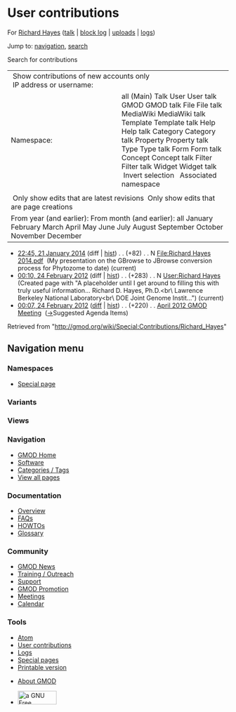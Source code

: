 <div id="mw-page-base" class="noprint">

</div>

<div id="mw-head-base" class="noprint">

</div>

<div id="content" class="mw-body" role="main">

<span id="top"></span>

<div id="mw-js-message" style="display:none;">

</div>



# <span dir="auto">User contributions</span>

<div id="bodyContent">

<div id="contentSub">

For [Richard Hayes](/wiki/User:Richard_Hayes "User:Richard Hayes") (<a
href="/mediawiki/index.php?title=User_talk:Richard_Hayes&amp;action=edit&amp;redlink=1"
class="new"
title="User talk:Richard Hayes (page does not exist)">talk</a> \| [block
log](/mediawiki/index.php?title=Special:Log/block&page=User%3ARichard+Hayes "Special:Log/block")
\|
[uploads](/wiki/Special:ListFiles/Richard_Hayes "Special:ListFiles/Richard Hayes")
\| [logs](/wiki/Special:Log/Richard_Hayes "Special:Log/Richard Hayes"))

</div>

<div id="jump-to-nav" class="mw-jump">

Jump to: [navigation](#mw-navigation), [search](#p-search)

</div>

<div id="mw-content-text">

Search for contributions

<table class="mw-contributions-table">
<colgroup>
<col style="width: 50%" />
<col style="width: 50%" />
</colgroup>
<tbody>
<tr class="odd">
<td colspan="2"> Show contributions of new accounts only<br />
 IP address or username:</td>
</tr>
<tr class="even">
<td class="mw-label">Namespace:</td>
<td>all (Main) Talk User User talk GMOD GMOD talk File File talk
MediaWiki MediaWiki talk Template Template talk Help Help talk Category
Category talk Property Property talk Type Type talk Form Form talk
Concept Concept talk Filter Filter talk Widget Widget talk  
 Invert selection 
 Associated namespace </td>
</tr>
<tr class="odd">
<td colspan="2"></td>
</tr>
<tr class="even">
<td colspan="2"> Only show edits that are latest revisions
 Only show edits that are page creations</td>
</tr>
<tr class="odd">
<td colspan="2">From year (and earlier): From month (and earlier): all
January February March April May June July August September October
November December</td>
</tr>
</tbody>
</table>

- <a
  href="/mediawiki/index.php?title=File:Richard_Hayes_2014.pdf&amp;oldid=25173"
  class="mw-changeslist-date" title="File:Richard Hayes 2014.pdf">22:45,
  21 January 2014</a> (diff \|
  [hist](/mediawiki/index.php?title=File:Richard_Hayes_2014.pdf&action=history "File:Richard Hayes 2014.pdf"))
  <span class="mw-changeslist-separator">. .</span>
  <span class="mw-plusminus-pos" dir="ltr"
  title="82 bytes after change">(+82)</span>‎
  <span class="mw-changeslist-separator">. .</span> N
  <a href="/wiki/File:Richard_Hayes_2014.pdf"
  class="mw-contributions-title"
  title="File:Richard Hayes 2014.pdf">File:Richard Hayes 2014.pdf</a> ‎
  <span class="comment">(My presentation on the GBrowse to JBrowse
  conversion process for Phytozome to date)</span>
  <span class="mw-uctop">(current)</span>
- <a href="/mediawiki/index.php?title=User:Richard_Hayes&amp;oldid=19790"
  class="mw-changeslist-date" title="User:Richard Hayes">00:10, 24
  February 2012</a> (diff \|
  [hist](/mediawiki/index.php?title=User:Richard_Hayes&action=history "User:Richard Hayes"))
  <span class="mw-changeslist-separator">. .</span>
  <span class="mw-plusminus-pos" dir="ltr"
  title="283 bytes after change">(+283)</span>‎
  <span class="mw-changeslist-separator">. .</span> N
  <a href="/wiki/User:Richard_Hayes" class="mw-contributions-title"
  title="User:Richard Hayes">User:Richard Hayes</a> ‎
  <span class="comment">(Created page with "A placeholder until I get
  around to filling this with truly useful information... Richard D.
  Hayes, Ph.D.\<br\\ Lawrence Berkeley National Laboratory\<br\\ DOE
  Joint Genome Instit…")</span> <span class="mw-uctop">(current)</span>
- <a
  href="/mediawiki/index.php?title=April_2012_GMOD_Meeting&amp;oldid=19789"
  class="mw-changeslist-date" title="April 2012 GMOD Meeting">00:07, 24
  February 2012</a>
  ([diff](/mediawiki/index.php?title=April_2012_GMOD_Meeting&diff=prev&oldid=19789 "April 2012 GMOD Meeting")
  \|
  [hist](/mediawiki/index.php?title=April_2012_GMOD_Meeting&action=history "April 2012 GMOD Meeting"))
  <span class="mw-changeslist-separator">. .</span>
  <span class="mw-plusminus-pos" dir="ltr"
  title="5,746 bytes after change">(+220)</span>‎
  <span class="mw-changeslist-separator">. .</span>
  <a href="/wiki/April_2012_GMOD_Meeting" class="mw-contributions-title"
  title="April 2012 GMOD Meeting">April 2012 GMOD Meeting</a> ‎
  <span class="comment">([→](/wiki/April_2012_GMOD_Meeting#Suggested_Agenda_Items "April 2012 GMOD Meeting")‎<span dir="auto"><span class="autocomment">Suggested
  Agenda Items</span></span>)</span>

</div>

<div class="printfooter">

Retrieved from
"<http://gmod.org/wiki/Special:Contributions/Richard_Hayes>"

</div>

<div id="catlinks" class="catlinks catlinks-allhidden">

</div>

<div class="visualClear">

</div>

</div>

</div>

<div id="mw-navigation">

## Navigation menu

<div id="mw-head">



<div id="left-navigation">

<div id="p-namespaces" class="vectorTabs" role="navigation"
aria-labelledby="p-namespaces-label">

### Namespaces

- <span id="ca-nstab-special">[Special
  page](/wiki/Special:Contributions/Richard_Hayes "This is a special page, you cannot edit the page itself")</span>

</div>

<div id="p-variants" class="vectorMenu emptyPortlet" role="navigation"
aria-labelledby="p-variants-label">

### 

### Variants[](#)

<div class="menu">

</div>

</div>

</div>

<div id="right-navigation">

<div id="p-views" class="vectorTabs emptyPortlet" role="navigation"
aria-labelledby="p-views-label">

### Views

</div>



</div>



</div>

</div>

</div>

<div id="mw-panel">

<div id="p-logo" role="banner">

<a href="/wiki/Main_Page"
style="background-image: url(http://gmod.org/images/GMOD-cogs.png);"
title="Visit the main page"></a>

</div>

<div id="p-Navigation" class="portal" role="navigation"
aria-labelledby="p-Navigation-label">

### Navigation

<div class="body">

- <span id="n-GMOD-Home">[GMOD Home](/wiki/Main_Page)</span>
- <span id="n-Software">[Software](/wiki/GMOD_Components)</span>
- <span id="n-Categories-.2F-Tags">[Categories /
  Tags](/wiki/Categories)</span>
- <span id="n-View-all-pages">[View all
  pages](/wiki/Special:AllPages)</span>

</div>

</div>

<div id="p-Documentation" class="portal" role="navigation"
aria-labelledby="p-Documentation-label">

### Documentation

<div class="body">

- <span id="n-Overview">[Overview](/wiki/Overview)</span>
- <span id="n-FAQs">[FAQs](/wiki/Category:FAQ)</span>
- <span id="n-HOWTOs">[HOWTOs](/wiki/Category:HOWTO)</span>
- <span id="n-Glossary">[Glossary](/wiki/Glossary)</span>

</div>

</div>

<div id="p-Community" class="portal" role="navigation"
aria-labelledby="p-Community-label">

### Community

<div class="body">

- <span id="n-GMOD-News">[GMOD News](/wiki/GMOD_News)</span>
- <span id="n-Training-.2F-Outreach">[Training /
  Outreach](/wiki/Training_and_Outreach)</span>
- <span id="n-Support">[Support](/wiki/Support)</span>
- <span id="n-GMOD-Promotion">[GMOD
  Promotion](/wiki/GMOD_Promotion)</span>
- <span id="n-Meetings">[Meetings](/wiki/Meetings)</span>
- <span id="n-Calendar">[Calendar](/wiki/Calendar)</span>

</div>

</div>

<div id="p-tb" class="portal" role="navigation"
aria-labelledby="p-tb-label">

### Tools

<div class="body">

- <span id="feedlinks"><a
  href="http://gmod.org/mediawiki/index.php?title=Special:Contributions/Richard_Hayes&amp;feed=atom"
  id="feed-atom" class="feedlink" rel="alternate"
  type="application/atom+xml" title="Atom feed for this page">Atom</a></span>
- <span id="t-contributions">[User
  contributions](/wiki/Special:Contributions/Richard_Hayes "A list of contributions of this user")</span>
- <span id="t-log">[Logs](/wiki/Special:Log/Richard_Hayes)</span>
- <span id="t-specialpages"><a href="/wiki/Special:SpecialPages" accesskey="q"
  title="A list of all special pages [q]">Special pages</a></span>
- <span id="t-print"><a
  href="/mediawiki/index.php?title=Special:Contributions/Richard_Hayes&amp;printable=yes"
  rel="alternate" accesskey="p"
  title="Printable version of this page [p]">Printable version</a></span>

</div>

</div>

</div>

</div>

<div id="footer" role="contentinfo">

- <span id="footer-places-about">[About
  GMOD](/wiki/GMOD:About "GMOD:About")</span>

<!-- -->

- <span id="footer-copyrightico">[<img src="http://www.gnu.org/graphics/gfdl-logo-small.png" width="88"
  height="31" alt="a GNU Free Documentation License" />](http://www.gnu.org/licenses/fdl-1.3.html)</span>


<div style="clear:both">

</div>

</div>
